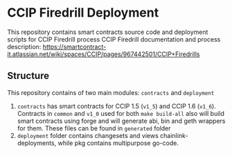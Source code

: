 # CCIP Firedrill Deployment

This repository contains smart contracts source code and deployment scripts for CCIP Firedrill process
CCIP Firedrill documentation and process description: https://smartcontract-it.atlassian.net/wiki/spaces/CCIP/pages/967442501/CCIP+Firedrills

## Structure
This repository contains of two main modules: `contracts` and `deployment`
1) `contracts` has smart contracts for CCIP 1.5 (`v1_5`) and CCIP 1.6 (`v1_6`). Contracts in `common` and `v1_0` used for both
`make build-all` also will build smart contracts using forge and will generate abi, bin and geth wrappers for them. 
These files can be found in `generated` folder
2) `deployment` folder contains changesets and views chainlink-deployments, while pkg contains multipurpose go-code. 
